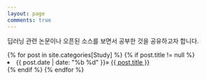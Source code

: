 ```yaml
---
layout: page
comments: true
---
```


딥러닝 관련 논문이나 오픈된 소스를 보면서 공부한 것을 공유하고자 합니다.

<div class="well">
    {% for post in site.categories[Study] %}
        {% if post.title != null %}
            <li>
            <span>{{ post.date | date: "%b %d" }}</span>» <a href="{{ site.baseurl}}{{ post.url }}">
            {{ post.title }}</a>
            </li>
        {% endif %}
    {% endfor %}
    <br/>
    <br/>
</div>  
